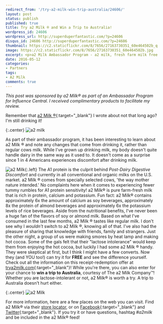 ```yaml
---
redirect_from: '/try-a2-milk-win-trip-australia/24606/'
layout: post
status: publish
published: true
title: Try a2 Milk ® and Win a Trip to Australia!
wordpress_id: 24606
wordpress_url: http://superduperfantastic.com/?p=24606
disqus_id: 24606 http://superduperfantastic.com/?p=24606
thumbnail: https://c2.staticflickr.com/8/7656/27163730351_60e464502b_q.jpg
image: https://c2.staticflickr.com/8/7656/27163730351_60e464502b.jpg
excerpt: <p>a2 Milk Ambassador Program - a2 milk, fresh farm milk free of the A1 protein. Win a trip to Australia or try a2 milk for free.</p>
date: 2016-05-12
categories:
- Partners
tags:
- A2 Milk
comments: true
---
```


_This post was sponsored by a2 Milk® as part of an Ambassador Program for Influence Central. I received complimentary products to facilitate my review._ 

Remember that [a2 Milk ®](https://a2milk.com/){:target="_blank"} I wrote about not that long ago? I'm still drinking it!

{:.center}
![a2 milk](https://c2.staticflickr.com/8/7434/27163734291_4ab10eba4c_b.jpg)

As part of their ambassador program, it has been interesting to learn about a2 Milk ® and note any changes that come from drinking it, rather than regular cows milk. While I've grown up drinking milk, my body doesn't quite handle dairy in the same way as it used to. It doesn't come as a surprise since 1 in 4 Americans experiences discomfort after drinking milk. 

![a2 Milk](https://c2.staticflickr.com/8/7062/27163724151_a01673b72d.jpg){:.left} The A1 protein is the culprit behind _Post-Dairy Digestive Discomfort_ and currently in all conventional and organic milks on the U.S. market. a2 Milk ® comes from specially selected cows, 'the way mother nature intended.' No complaints here when it comes to experiencing fewer tummy rumbles for A1 protein sensitivity! a2 Milk® is pure farm-fresh milk that is rich in protein, calcium and potassium. Fun fact: a2 Milk® contains approximately 6x the amount of calcium as soy beverages, approximately 8x the protein of almond beverages and approximately 6x the potassium levels of rice beverages. Aside from the nutritional benefits, I've never been a huge fan of the flavors of soy or almond milk. Based on what I've consumed in the last few months, a2 Milk ® tastes like regular milk. I don't see why I _wouldn't_ switch to a2 Milk ®, knowing all of that. I've also had the pleasure of sharing that knowledge with friends, family and strangers. Just the other night, a group of us were making smores by heat lamp and making hot cocoa. Some of the gals felt that their "lactose intolerance" would keep them from enjoying the hot cocoa, but luckily I had some a2 Milk ® handy. They were skeptical at first, but I think I might have a few converts. Now they (and YOU too!) can try it for **FREE** and see the difference yourself. Check out all the information on this receipt-redemption offer at [trya2milk.com](http://trya2milk.com/){:target="_blank"}! While you're there, you can also enter for your chance to **win a trip to Australia**, courtesy of The a2 Milk Company™! Whether you are lactose-intolerant or not, a2 Milk® is worth a try. A trip to Australia doesn't hurt either.

{:.center}
![a2 Milk](https://c2.staticflickr.com/8/7656/27163730351_60e464502b_b.jpg)

For more information, here are a few places on the web you can visit. Find a2 Milk® via their [store locator](https://a2milk.com/find/), or on [Facebook](https://www.facebook.com/a2milkUSA/){:target="_blank"} and [Twitter](https://www.facebook.com/a2milkUSA/){:target="_blank"}. If you try it or have questions, hashtag _#a2milk_ and be included in the a2 Milk® feed!